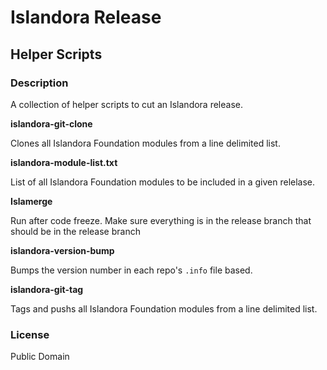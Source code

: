 # Islandora Release
## Helper Scripts

### Description

A collection of helper scripts to cut an Islandora release.

**islandora-git-clone**

Clones all Islandora Foundation modules from a line delimited list.

**islandora-module-list.txt**

List of all Islandora Foundation modules to be included in a given relelase.

**Islamerge**

Run after code freeze. Make sure everything is in the release branch that should be in the release branch

**islandora-version-bump**

Bumps the version number in each repo's `.info` file based.

**islandora-git-tag**

Tags and pushs all Islandora Foundation modules from a line delimited list.

### License

Public Domain
